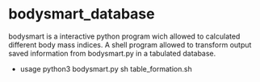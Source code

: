 # bodysmart_database

bodysmart is a interactive python program wich allowed to calculated different body mass indices.
A shell program allowed to transform output saved information from bodysmart.py in a tabulated database.

- usage
python3 bodysmart.py
sh table_formation.sh

